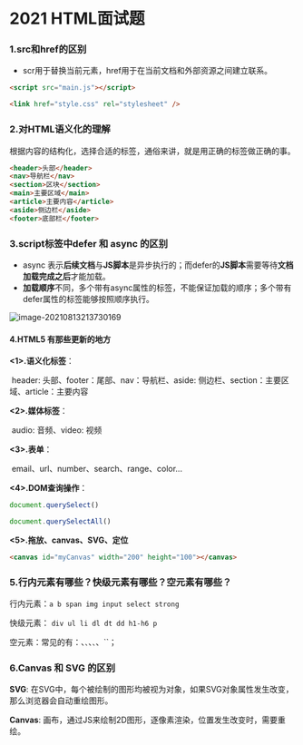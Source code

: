 # 2021 HTML面试题

### 1.src和href的区别

- scr用于替换当前元素，href用于在当前文档和外部资源之间建立联系。

```html
<script src="main.js"></script>
```

```html
<link href="style.css" rel="stylesheet" />
```



### 2.对HTML语义化的理解

根据内容的结构化，选择合适的标签，通俗来讲，就是用正确的标签做正确的事。

```html
<header>头部</header> 
<nav>导航栏</nav>
<section>区块</section>
<main>主要区域</main>
<article>主要内容</article>
<aside>侧边栏</aside>
<footer>底部栏</footer>
```



### 3.script标签中defer 和 async 的区别

- async 表示**后续文档**与**JS脚本**是异步执行的；而defer的**JS脚本**需要等待**文档加载完成之后**才能加载。
- **加载顺序**不同，多个带有async属性的标签，不能保证加载的顺序；多个带有defer属性的标签能够按照顺序执行。

![image-20210813213730169](C:\Users\Administrator\AppData\Roaming\Typora\typora-user-images\image-20210813213730169.png)

#### 4.HTML5 有那些更新的地方

**<1>.语义化标签**：

​		header: 头部、footer：尾部、nav：导航栏、aside: 侧边栏、section：主要区域、article：主要内容

**<2>.媒体标签**：

​		audio: 音频、video: 视频

**<3>.表单**：

​		email、url、number、search、range、color...

**<4>.DOM查询操作**：

```javascript
document.querySelect()

document.querySelectAll()
```

**<5>.拖放、canvas、SVG、定位**

```html
<canvas id="myCanvas" width="200" height="100"></canvas>
```



### 5.行内元素有哪些？快级元素有哪些？空元素有哪些？

行内元素：``a b span img input select strong``

快级元素： ``div ul li dl dt dd h1-h6 p``

空元素：常见的有：、``、``、``、``、``；



### 6.Canvas 和 SVG 的区别

**SVG**:  在SVG中，每个被绘制的图形均被视为对象，如果SVG对象属性发生改变，那么浏览器会自动重绘图形。

**Canvas**: 画布，通过JS来绘制2D图形，逐像素渲染，位置发生改变时，需要重绘。